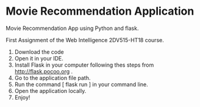 # Movie Recommendation Application

Movie Recommendation App using Python and flask.

First Assignment of the Web Intelligence 2DV515-HT18 course.

1. Download the code
2. Open it in your IDE.
3. Install Flask in your computer following thes steps from http://flask.pocoo.org .
4. Go to the application file path.
5. Run the command [ flask run ] in your command line.
6. Open the application locally.
7. Enjoy!
